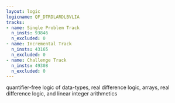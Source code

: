 ```yaml
---
layout: logic
logicname: QF_DTRDLARDLBVLIA
tracks:
- name: Single Problem Track
  n_insts: 93846
  n_excluded: 0
- name: Incremental Track
  n_insts: 43165
  n_excluded: 0
- name: Challenge Track
  n_insts: 49308
  n_excluded: 0
---
```

quantifier-free logic of data-types, real difference logic, arrays, real difference logic, and linear integer arithmetics